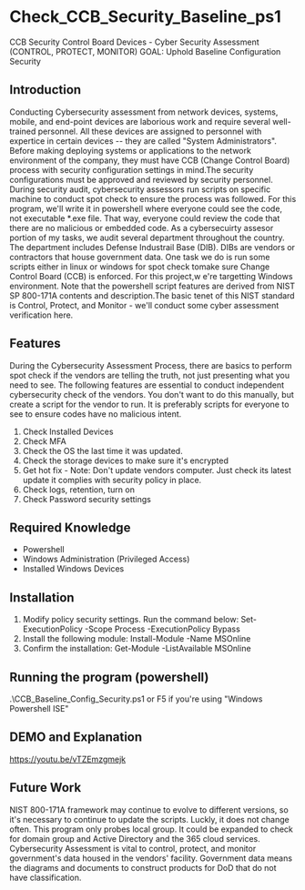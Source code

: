 # Check_CCB_Security_Baseline_ps1
CCB Security Control Board Devices - Cyber Security Assessment (CONTROL, PROTECT, MONITOR)
GOAL: Uphold Baseline Configuration Security

Introduction
------------
Conducting Cybersecurity assessment from network devices, systems, mobile, and end-point devices are laborious work and require several well-trained personnel. All these devices are assigned to personnel with expertice in certain devices -- they are called "System Administrators". Before making deploying systems or applications to the network environment of the company, they must have CCB (Change Control Board) process with security configuration settings in mind.The security configurations must be approved and reviewed by security personnel. During security audit, cybersecurity assessors run scripts on specific machine to conduct spot check to ensure the process was followed. For this program, we'll write it in powershell where everyone could see the code, not executable *.exe file. That way, everyone could review the code that there are no malicious or embedded code. As a cybersecuirty assesor portion of my tasks, we audit several department throughout the country. The department includes Defense Industrail Base (DIB). DIBs are vendors or contractors that house government data. One task we do is run some scripts either in linux or windows for spot check tomake sure Change Control Board (CCB) is enforced. For this project,w e're targetting Windows environment. Note that the powershell script features are derived from NIST SP 800-171A contents and description.The basic tenet of this NIST standard is Control, Protect, and Monitor - we'll conduct some cyber assessment verification here.

Features
--------
During the Cybersecurity Assessment Process, there are basics to perform spot check if the vendors are telling the truth, not just presenting what you need to see. The following features are essential to conduct independent cybersecurity check of the vendors. You don't want to do this manually, but create a script for the vendor to run. It is preferably scripts for everyone to see to ensure codes have no malicious intent. 
1. Check Installed Devices
2. Check MFA
3. Check the OS the last time it was updated.
4. Check the storage devices to make sure it's encrypted
5. Get hot fix - Note: Don't update vendors computer. Just check its latest update it complies with security policy in place.
6. Check logs, retention, turn on
7. Check Password security settings

Required Knowledge
------------------
- Powershell
- Windows Administration (Privileged Access)
- Installed Windows Devices

Installation
------------
1. Modify policy security settings. Run the command below:
Set-ExecutionPolicy -Scope Process -ExecutionPolicy Bypass
2. Install the following module: Install-Module -Name MSOnline
3. Confirm the installation: Get-Module -ListAvailable MSOnline

Running the program (powershell)
--------------------------------
.\CCB_Baseline_Config_Security.ps1
or
F5 if you're using "Windows Powershell ISE"

DEMO and Explanation
--------------------
https://youtu.be/vTZEmzgmejk


Future Work
-----------
NIST 800-171A framework may continue to evolve to different versions, so it's necessary to continue to update the scripts. Luckly, it does not change often. This program only probes local group. It could be expanded to check for domain group and Active Directory and the 365 cloud services. Cybersecurity Assessment is vital to control, protect, and monitor government's data housed in the vendors' facility. Government data means the diagrams and documents to construct products for DoD that do not have classification.

